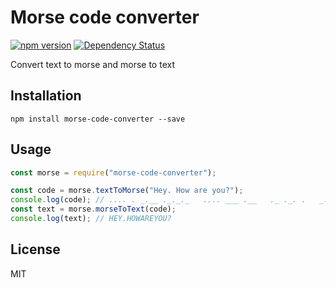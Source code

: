 # Morse code converter

[![npm version](https://img.shields.io/npm/v/morse-code-converter.svg)](https://www.npmjs.com/package/morse-code-converter)
[![Dependency Status](https://david-dm.org/funkyremi/morse-code-converter.svg)](https://david-dm.org/funkyremi/morse-code-converter)

Convert text to morse and morse to text

## Installation
```
npm install morse-code-converter --save
```

## Usage

``` js
const morse = require("morse-code-converter");

const code = morse.textToMorse("Hey. How are you?");
console.log(code); // .... . _.__ ._._._   .... ___ .__   ._ ._. .   _.__ ___ .._ .._..
const text = morse.morseToText(code);
console.log(text); // HEY.HOWAREYOU?
```

## License

MIT
